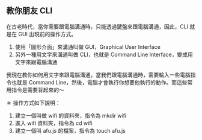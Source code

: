 ## 教你朋友 CLI

在古老時代，當你需要跟電腦溝通時，只能透過鍵盤來跟電腦溝通，因此，CLI 就是在 GUI 出現前的操作方式。
1. 使用「圖形介面」來溝通叫做 GUI，Graphical User Interface
2. 另外一種用文字來溝通叫做 CLI，也就是 Command Line Interface，變成用文字來跟電腦溝通

我現在教你如何用文字來跟電腦溝通，當我們跟電腦溝通時，需要輸入一些電腦指令也就是 Command Line，然後，電腦才會執行你想要他執行的動作。而這些常用指令是需要背起來的～

＊ 操作方式如下說明：
1. 建立一個叫做 wifi 的資料夾，指令為 mkdir wifi
2. 進入 wifi 資料夾，指令為 cd wifi
3. 建立一個叫 afu.js 的檔案，指令為 touch afu.js



